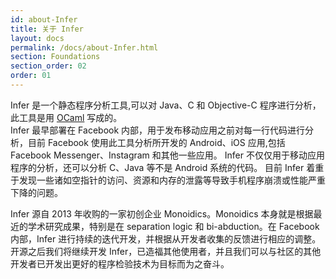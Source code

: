 ```yaml
---
id: about-Infer
title: 关于 Infer
layout: docs
permalink: /docs/about-Infer.html
section: Foundations
section_order: 02
order: 01
---
```


Infer 是一个静态程序分析工具,可以对 Java、C 和 Objective-C 程序进行分析，此工具是用 [OCaml](https://ocaml.org/) 写成的。   
Infer 最早部署在 Facebook 内部，用于发布移动应用之前对每一行代码进行分析，目前 Facebook 使用此工具分析所开发的 Android、iOS 应用,包括 Facebook Messenger、Instagram 和其他一些应用。
Infer 不仅仅用于移动应用程序的分析，还可以分析  C、Java 等不是 Android 系统的代码。
目前 Infer 着重于发现一些诸如空指针的访问、资源和内存的泄露等导致手机程序崩溃或性能严重下降的问题。


Infer 源自 2013 年收购的一家初创企业 Monoidics。Monoidics 本身就是根据最近的学术研究成果，特别是在 separation logic 和 bi-abduction。在 Facebook 内部，Infer 进行持续的迭代开发，并根据从开发者收集的反馈进行相应的调整。开源之后我们将继续开发 Infer，已造福其他使用者，并且我们可以与社区的其他开发者已开发出更好的程序检验技术为目标而为之奋斗。
